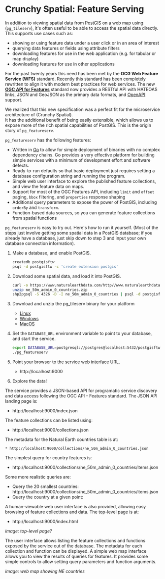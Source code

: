 # Crunchy Spatial: Feature Serving

In addition to viewing spatial data from [PostGIS](https://postgis.net/) on a web map using (`pg_tileserv`), 
it's often useful to be able to access the spatial data directly.
This supports use cases such as:

* showing or using feature data under a user click or in an area of interest
* querying data features or fields using attribute filters
* downloading features for use in the web application (e.g. for tabular or map display)
* downloading features for use in other applications

For the past twenty years this need has been met by the **OCG Web Feature Service (WFS)** standard.
Recently this standard has been completely rewritten to align it with modern best practices
for web services.
The new **[OGC API for Features](http://docs.opengeospatial.org/is/17-069r3/17-069r3.html)** standard 
now provides a RESTful API with HATEOAS links, JSON and GeoJSON as the primary data formats,
and [OpenAPI](https://github.com/OAI/OpenAPI-Specification/blob/master/versions/3.0.2.md) support.

We realized that this new specification was a perfect fit for the 
microservice architecture of (Crunchy Spatial).  
It has the additional benefit
of being easily extensible, which allows us to expose more of the rich spatial capabilities of PostGIS.
This is the origin story of `pg_featureserv`.

`pg_featureserv` has the following features:

* Written in [Go](https://golang.org/) to allow for simple deployment of binaries with no complex dependency chains.  Go provides a very effective platform for building simple services with a minimum of development effort and software defects.
* Ready-to-run defaults so that basic deployment just requires setting a database configuration string and running the program.
* Simple web user interface to explore the published feature collections, and view the feature data on maps.
* Support for most of the OGC Features API, including `limit` and `offset` paging, `bbox` filtering, and `properties` response shaping
* Additional query parameters to expose the power of PostGIS, including `orderBy` and `transform`.
* Function-based data sources, so you can generate feature collections from spatial functions

`pg_featureserv` is easy to try out.  Here's how to run it yourself.  (Most of the steps just involve getting some spatial data in a PostGIS database; if you already have a database, just skip down to step 3 and input your own database connection information).

1. Make a database, and enable PostGIS.
   

    ```sh
    createdb postgisftw
    psql -d postgisftw -c 'create extension postgis'
    ```

2. Download some spatial data, and load it into PostGIS.

    ```sh
    curl -o https://www.naturalearthdata.com/http//www.naturalearthdata.com/download/50m/cultural/ne_50m_admin_0_countries.zip
    unzip ne_50m_admin_0_countries.zip
    shp2pgsql -S 4326 -D -I ne_50m_admin_0_countries | psql -d postgisftw
    ```

3. Download and unzip the pg_tileserv binary for your platform

    * [Linux](https://postgisftw.s3.amazonaws.com/pg_featureserv_latest_linux.zip)
    * [Windows](https://postgisftw.s3.amazonaws.com/pg_featureserv_latest_windows.zip)
    * [MacOS](https://postgisftw.s3.amazonaws.com/pg_featureserv_latest_osx.zip)

4. Set the `DATABASE_URL` environment variable to point to your database, and start the service.

    ```sh
    export DATABASE_URL=postgresql://postgres@localhost:5432/postgisftw
    ./pg_featureserv
    ```

5. Point your browser to the service web interface URL.

    * http://localhost:9000

6. Explore the data!

The service provides a JSON-based API for programatic service discovery and data access
following the OGC API - Features standard.
The JSON API landing page is:

* http://localhost:9000/index.json

The feature collections can be listed using:

* http://localhost:9000/collections.json
    
The metadata for the Natural Earth countries table is at:

    * http://localhost:9000/collections/ne_50m_admin_0_countries.json
    
The simplest query for country features is:

   * http://localhost:9000/collections/ne_50m_admin_0_countries/items.json
   
Some more realistic queries are:

   * Query the 20 smallest countries: http://localhost:9000/collections/ne_50m_admin_0_countries/items.json
   * Query the country at a given point: 

A human-viewable web user interface is also provided, allowing easy browsing of feature collections and data. 
The top-level page is at:

   * http://localhost:9000/index.html
   
*image: top-level page?*
   
The user interface allows listing the feature collections and functions exposed by the service out of the database.
The metadata for each collection and function can be displayed.
A simple web map interface allows you to view the results of queries for features. 
It provides some simple controls to allow setting query parameters and function arguments.

*image: web map showing NE countries*






